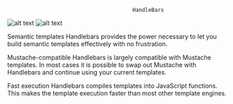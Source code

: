                                             HandleBars

![alt text](https://handlebarsjs.com/images/handlebars_logo.png)
![alt text](https://nodejs.org/static/images/logo.svg)



Semantic templates
Handlebars provides the power necessary to let you build semantic templates effectively with no frustration.

Mustache-compatible
Handlebars is largely compatible with Mustache templates. In most cases it is possible to swap out Mustache with Handlebars and continue using your current templates.

Fast execution
Handlebars compiles templates into JavaScript functions. This makes the template execution faster than most other template engines.
